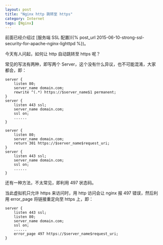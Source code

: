 ```yaml
---
layout: post
title: "Nginx http 跳转至 https"
category: Internet
tags: [Nginx]
---
```


前面已经介绍过 [服务端 SSL 配置]({% post_url 2015-06-10-strong-ssl-security-for-apache-nginx-lighttpd %})。

今天有人问起，如何让 http 自动跳转至 https 呢？

常见的写法有两种，即写两个 Server，这个没有什么异议，也不可能混淆，大家都会，即：

```nginx
server {
    listen 80;
	server_name domain.com;
	rewrite ^(.*) https://$server_name$1 permanent;
}
server {
    listen 443 ssl;
	server_name domain.com;
	ssl on;
	......
}
```

```nginx
server {
    listen 80;
	server_name domain.com;
	return 301 https://$server_name$request_uri;
}
server {
    listen 443 ssl;
	server_name domain.com;
	ssl on;
	......
}
```

还有一种方法，不太常见，即利用 497 状态码。

当此虚拟机只允许 https 来访问时，用 http 访问会让 nginx 报 497 错误，然后利用 error_page 将链接重定向至 https 上，即：

```nginx
server {
    listen 443 ssl;
    listen 80;
    server_name domain.com;
	ssl on;
	......
	error_page 497 https://$server_name$request_uri;
}
```